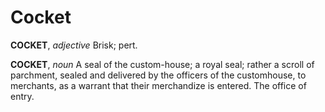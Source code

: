 # Cocket

**COCKET**, _adjective_ Brisk; pert.

**COCKET**, _noun_ A seal of the custom-house; a royal seal; rather a scroll of parchment, sealed and delivered by the officers of the customhouse, to merchants, as a warrant that their merchandize is entered. The office of entry.